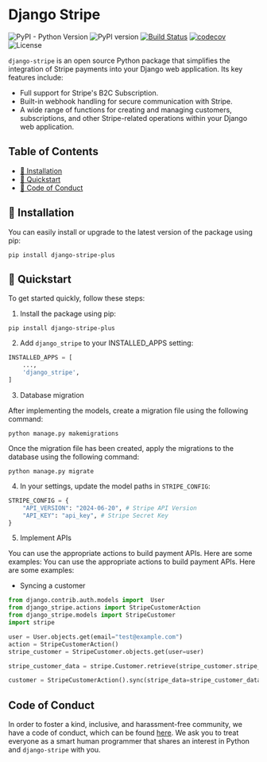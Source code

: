 # Django Stripe

![PyPI - Python Version](https://img.shields.io/pypi/pyversions/django-stripe-plus)
![PyPI version](https://img.shields.io/pypi/v/django-stripe-plus?color=00bcd4&label=version)
[![Build Status](https://github.com/purnendukar/django-stripe/actions/workflows/django-package.yml/badge.svg)](https://github.com/purnendukar/django-stripe/actions/workflows/django-package.yml)
[![codecov](https://codecov.io/github/purnendukar/django-stripe/graph/badge.svg?token=DCKZTJ86YG)](https://codecov.io/github/purnendukar/django-stripe)
![License](https://img.shields.io/pypi/l/django-stripe-plus?color=orange)


`django-stripe` is an open source Python package that simplifies the integration of Stripe payments into your Django web application. Its key features include:

- Full support for Stripe's B2C Subscription.
- Built-in webhook handling for secure communication with Stripe.
- A wide range of functions for creating and managing customers, subscriptions, and other Stripe-related operations within your Django web application.

## Table of Contents

- [💾 Installation](#-installation)
- [🚀 Quickstart](#-quickstart)
- [📜 Code of Conduct](#code-of-conduct)

## 💾 Installation

You can easily install or upgrade to the latest version of the package using pip:

```
pip install django-stripe-plus
```

## 🚀 Quickstart

To get started quickly, follow these steps:

1. Install the package using pip:

```commandline
pip install django-stripe-plus
```

2. Add `django_stripe` to your INSTALLED_APPS setting:

```python
INSTALLED_APPS = [
    ...,
    'django_stripe',
]
```

3. Database migration

After implementing the models, create a migration file using the following command:

```
python manage.py makemigrations
```

Once the migration file has been created, apply the migrations to the database using the following command:

```
python manage.py migrate
```

4. In your settings, update the model paths in `STRIPE_CONFIG`:

```python
STRIPE_CONFIG = {
    "API_VERSION": "2024-06-20", # Stripe API Version
    "API_KEY": "api_key", # Stripe Secret Key
}
```

5. Implement APIs

You can use the appropriate actions to build payment APIs. Here are some examples:
You can use the appropriate actions to build payment APIs. Here are some examples:

- Syncing a customer

```python
from django.contrib.auth.models import  User
from django_stripe.actions import StripeCustomerAction
from django_stripe.models import StripeCustomer
import stripe

user = User.objects.get(email="test@example.com")
action = StripeCustomerAction()
stripe_customer = StripeCustomer.objects.get(user=user)

stripe_customer_data = stripe.Customer.retrieve(stripe_customer.stripe_id)

customer = StripeCustomerAction().sync(stripe_data=stripe_customer_data)
```

## Code of Conduct

In order to foster a kind, inclusive, and harassment-free community, we have a code of conduct, which can be found [here](CODE_OF_CONDUCT.md). We ask you to treat everyone as a smart human programmer that shares an interest in Python and `django-stripe` with you.
